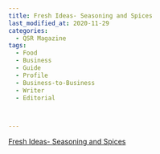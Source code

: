 ```yaml
---
title: Fresh Ideas- Seasoning and Spices
last_modified_at: 2020-11-29
categories:
  - QSR Magazine
tags:
  - Food
  - Business
  - Guide
  - Profile
  - Business-to-Business
  - Writer
  - Editorial 



---
```


[Fresh Ideas- Seasoning and Spices](http://www.ourdigitalmags.com/publication/?i=637310&ver=html5&p=21)
